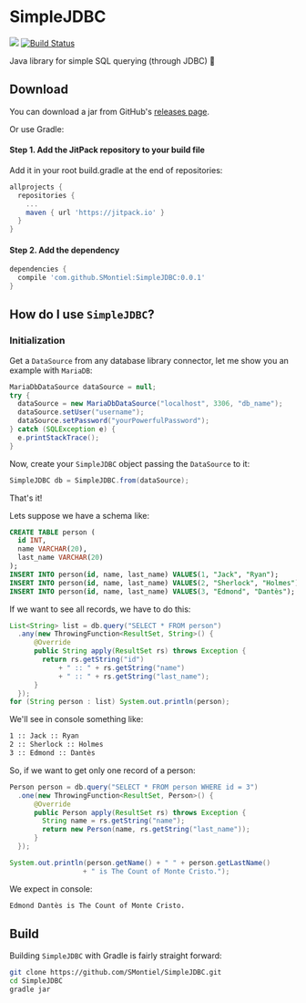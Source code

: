 # SimpleJDBC

[![](https://jitpack.io/v/SMontiel/SimpleJDBC.svg)](https://jitpack.io/#SMontiel/SimpleJDBC) [![Build Status](https://travis-ci.org/SMontiel/SimpleJDBC.svg?branch=master)](https://travis-ci.org/SMontiel/SimpleJDBC)

Java library for simple SQL querying (through JDBC) :slightly_smiling_face:

## Download

You can download a jar from GitHub's [releases page](https://github.com/SMontiel/SimpleJDBC/releases).

Or use Gradle:

#### **Step 1.** Add the JitPack repository to your build file

Add it in your root build.gradle at the end of repositories:

```groovy
allprojects {
  repositories {
    ...
    maven { url 'https://jitpack.io' }
  }
}
```

#### **Step 2.** Add the dependency

```groovy
dependencies {
  compile 'com.github.SMontiel:SimpleJDBC:0.0.1'
}
```

## How do I use `SimpleJDBC`?

### Initialization

Get a `DataSource` from any database library connector, let me show you an example with `MariaDB`:

``` java
MariaDbDataSource dataSource = null;
try {
  dataSource = new MariaDbDataSource("localhost", 3306, "db_name");
  dataSource.setUser("username");
  dataSource.setPassword("yourPowerfulPassword");
} catch (SQLException e) {
  e.printStackTrace();
}
```

Now, create your `SimpleJDBC` object passing the `DataSource` to it:

```java
SimpleJDBC db = SimpleJDBC.from(dataSource);
```

That's it! 

Lets suppose we have a schema like:

```sql
CREATE TABLE person (
  id INT,
  name VARCHAR(20),
  last_name VARCHAR(20)
);
INSERT INTO person(id, name, last_name) VALUES(1, "Jack", "Ryan");
INSERT INTO person(id, name, last_name) VALUES(2, "Sherlock", "Holmes");
INSERT INTO person(id, name, last_name) VALUES(3, "Edmond", "Dantès");
```

If we want to see all records, we have to do this:

```java
List<String> list = db.query("SELECT * FROM person")
  .any(new ThrowingFunction<ResultSet, String>() {
      @Override
      public String apply(ResultSet rs) throws Exception {
        return rs.getString("id")
            + " :: " + rs.getString("name")
            + " :: " + rs.getString("last_name");
      }
  });
for (String person : list) System.out.println(person);
```

We'll see in console something like:

```bash
1 :: Jack :: Ryan
2 :: Sherlock :: Holmes
3 :: Edmond :: Dantès
```

So, if we want to get only one record of a person:

```java
Person person = db.query("SELECT * FROM person WHERE id = 3")
  .one(new ThrowingFunction<ResultSet, Person>() {
      @Override
      public Person apply(ResultSet rs) throws Exception {
        String name = rs.getString("name");
        return new Person(name, rs.getString("last_name"));
      }
  });

System.out.println(person.getName() + " " + person.getLastName()
                  + " is The Count of Monte Cristo.");
```

We expect in console:

```bash
Edmond Dantès is The Count of Monte Cristo.
```

## Build

Building `SimpleJDBC` with Gradle is fairly straight forward:

```bash
git clone https://github.com/SMontiel/SimpleJDBC.git
cd SimpleJDBC
gradle jar
```
